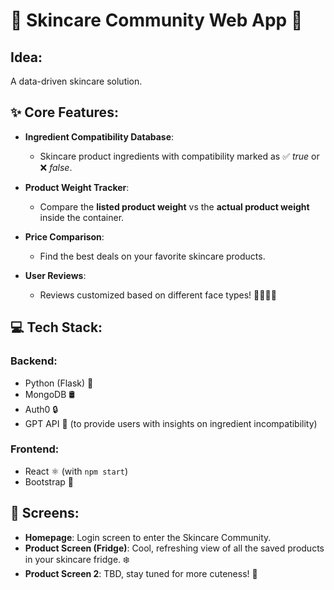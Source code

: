 # 🌸 Skincare Community Web App 🌸

## Idea:
A data-driven skincare solution.


## ✨ Core Features:
- **Ingredient Compatibility Database**: 
  - Skincare product ingredients with compatibility marked as ✅ *true* or ❌ *false*.
  
- **Product Weight Tracker**: 
  - Compare the **listed product weight** vs the **actual product weight** inside the container.
  
- **Price Comparison**: 
  - Find the best deals on your favorite skincare products.

- **User Reviews**: 
  - Reviews customized based on different face types! 💁‍♀️💆‍♂️


## 💻 Tech Stack:

### Backend:
- Python (Flask) 🐍
- MongoDB 🛢️
- Auth0 🔒
- GPT API 🤖 (to provide users with insights on ingredient incompatibility)

### Frontend:
- React ⚛️ (with `npm start`)
- Bootstrap 🎨


## 📱 Screens:
- **Homepage**: Login screen to enter the Skincare Community.
- **Product Screen (Fridge)**: Cool, refreshing view of all the saved products in your skincare fridge. ❄️
- **Product Screen 2**: TBD, stay tuned for more cuteness! 🌈
